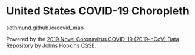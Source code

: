 # United States COVID-19 Choropleth

[sethmund.github.io/covid_map](sethmund.github.io/covid_map)

Powered by the [2019 Novel Coronavirus COVID-19 (2019-nCoV) Data Repository by Johns Hopkins CSSE](https://github.com/CSSEGISandData/COVID-19/).
